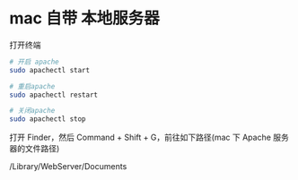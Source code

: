 # mac 自带 本地服务器

打开终端

```bash
# 开启 apache
sudo apachectl start

# 重启apache
sudo apachectl restart

# 关闭apache
sudo apachectl stop
```

打开 Finder，然后 Command + Shift + G，前往如下路径(mac 下 Apache 服务器的文件路径)

/Library/WebServer/Documents
